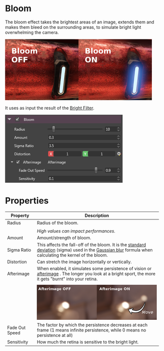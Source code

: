 # Bloom

The bloom effect takes the brightest areas of an image, extends them and makes them bleed on the surrounding areas, to simulate bright light overwhelming the camera.

![images/bloom-1.png](images/bloom-1.png) 

It uses as input the result of the [Bright Filter](bright-filter.md).

![images/bloom-2.png](images/bloom-2.png) 

# Properties

| Property       | Description                                                                                                                                                                                                                                                  |
| -------------- | ------------------------------------------------------------------------------------------------------------------------------------------------------------------------------------------------------------------------------------------------------------ |
| Radius         | Radius of the bloom.                                                                                                                                                                                                                                         |
|                |                                                                                                                                                                                                                                                              |
|                | *High values can impact performances.*                                                                                                                                                                                                                       |
| Amount         | Amount/strength of bloom.                                                                                                                                                                                                                                    |
| Sigma Ratio    | This affects the fall-off of the bloom. It is the [standard deviation](http://en.wikipedia.org/wiki/Standard_deviation)  (sigma) used in the [Gaussian blur](http://en.wikipedia.org/wiki/Gaussian_blur)  formula when calculating the kernel of the bloom.  |
| Distortion     | Can stretch the image horizontally or vertically.                                                                                                                                                                                                            |
| Afterimage     | When enabled, it simulates some persistence of vision or [afterimage](http://en.wikipedia.org/wiki/Afterimage) . The longer you look at a bright sport, the more it gets "burnt" into your retina.                                                           |
|                |                                                                                                                                                                                                                                                              |
|                | ![images/bloom-3.png](images/bloom-3.png)                                                                                                                                                                                                                    |
| Fade Out Speed | The factor by which the persistence decreases at each frame (1 means infinite persistence, while 0 means no persistence at all)                                                                                                                              |
| Sensitivity    | How much the retina is sensitive to the bright light.                                                                                                                                                                                                        |


